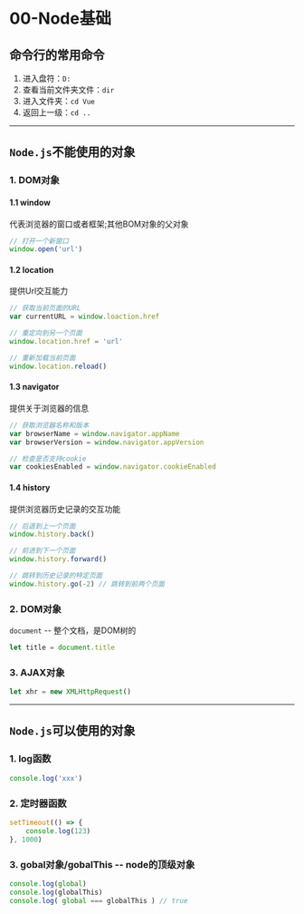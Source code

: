 # 00-Node基础

## 命令行的常用命令

1. 进入盘符：`D:`
2. 查看当前文件夹文件：`dir`
3. 进入文件夹：`cd Vue`
4. 返回上一级：`cd ..`

---

## `Node.js`不能使用的对象

### 1. DOM对象

#### 1.1 window

代表浏览器的窗口或者框架;其他BOM对象的父对象

```js
// 打开一个新窗口
window.open('url')
```

#### 1.2 location

提供Url交互能力

```js
// 获取当前页面的URL
var currentURL = window.loaction.href

// 重定向到另一个页面
window.location.href = 'url'

// 重新加载当前页面
window.location.reload()
```

#### 1.3 navigator

提供关于浏览器的信息

```js
// 获取浏览器名称和版本
var browserName = window.navigator.appName
var browserVersion = window.navigator.appVersion

// 检查是否支持cookie
var cookiesEnabled = window.navigator.cookieEnabled
```

#### 1.4 history

提供浏览器历史记录的交互功能

```js
// 后退到上一个页面
window.history.back()

// 前进到下一个页面
window.history.forward()

// 跳转到历史记录的特定页面
window.history.go(-2) // 跳转到前两个页面
```

### 2. DOM对象

`document` -- 整个文档，是DOM树的

```js
let title = document.title
```

### 3. AJAX对象

```js
let xhr = new XMLHttpRequest()
```

---

## `Node.js`可以使用的对象

### 1. log函数

```js
console.log('xxx')
```

### 2. 定时器函数

```js
setTimeout(() => {
	console.log(123)
}, 1000)
```

### 3. gobal对象/gobalThis -- node的顶级对象

```js
console.log(global)
console.log(globalThis)
console.log( global === globalThis ) // true
```

